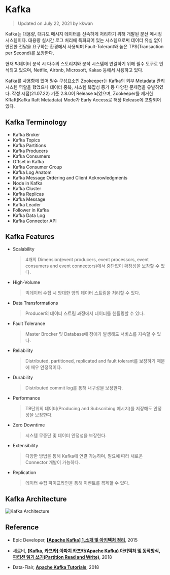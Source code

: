 # **Kafka**

> Updated on July 22, 2021 by kkwan

Kafka는 대용량, 대규모 메시지 데이터를 신속하게 처리하기 위해 개발된 분산 메시징 시스템이다. 대용량 실시간 로그 처리에 특화되어 있는 시스템으로써 데이터 유실 없이 안전한 전달을 요구하는 환경에서 사용되며 Fault-Tolerant와 높은 TPS(Transaction per Second)를 보장한다.

현재 빅데이터 분석 시 다수의 스토리지와 분석 시스템에 연결하기 위해 필수 도구로 인식되고 있으며, Netflix, Airbnb, Microsoft, Kakao 등에서 사용하고 있다.

Kafka를 사용함에 있어 필수 구성요소인 Zookeeper는 Kafka의 외부 Metadata 관리 시스템 역할을 했었으나 데이터 중복, 시스템 복잡성 증가 등 다양한 문제점을 유발하였다. 작성 시점(21.07.22) 기준 2.8.0이 Release 되었으며, Zookeeper를 제거한 KRaft(Kafka Raft Metadata) Mode가 Early Access로 해당 Release에 포함되어 있다.

## **Kafka Terminology**

- Kafka Broker
- Kafka Topics
- Kafka Partitions
- Kafka Producers
- Kafka Consumers
- Offset in Kafka
- Kafka Consumer Group
- Kafka Log Anatom
- Kafka Message Ordering and Client Acknowledgments
- Node in Kafka
- Kafka Cluster
- Kafka Replicas
- Kafka Message
- Kafka Leader
- Follower in Kafka
- Kafka Data Log
- Kafka Connector API

## **Kafka Features**

- Scalability
  > 4개의 Dimension(event producers, event processors, event consumers and event connectors)에서 중단없이 확장성을 보장할 수 있다.
- High-Volume
  > 빅데이터 수집 시 방대한 양의 데이터 스트림을 처리할 수 있다.
- Data Transformations
  > Producer의 데이터 스트림 과정에서 데이터를 핸들링할 수 있다.
- Fault Tolerance
  > Master Brocker 및 Database에 장애가 발생해도 서비스를 지속할 수 있다.
- Reliability
  > Distributed, partitioned, replicated and fault tolerant를 보장하기 때문에 매우 안정적이다.
- Durability
  > Distributed commit log를 통해 내구성을 보장한다.
- Performance
  > TB단위의 데이터(Producing and Subscribing 메시지)를 저장해도 안정성을 보장한다.
- Zero Downtime
  > 시스템 무중단 및 데이터 안정성을 보장한다.
- Extensibility
  > 다양한 방법을 통해 Kafka에 연결 가능하며, 필요에 따라 새로운 Connector 개발이 가능하다.
- Replication
  > 데이터 수집 파이프라인을 통해 이벤트를 복제할 수 있다.

## **Kafka Architecture**

![Kafka Architecture](assets/images/Kafka-Architecture.png)

## **Reference**

- Epic Developer, [**[Apache Kafka] 1.소개 및 아키텍처 정리**](https://epicdevs.com/17?category=460351), 2015

- 새로비, [**[Kafka, 카프카] 아파치 카프카(Apache Kafka) 아키텍처 및 동작방식, 파티션 읽기 쓰기(Partition Read and Write)**](https://engkimbs.tistory.com/691), 2018

- Data-Flair, [**Apache Kafka Tutorials**](https://data-flair.training/blogs/category/kafka/), 2018
